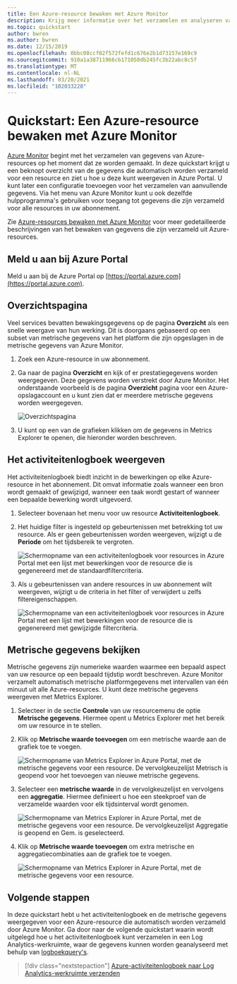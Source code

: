 ```yaml
---
title: Een Azure-resource bewaken met Azure Monitor
description: Krijg meer informatie over het verzamelen en analyseren van gegevens voor een Azure-resource in Azure Monitor.
ms.topic: quickstart
author: bwren
ms.author: bwren
ms.date: 12/15/2019
ms.openlocfilehash: 0bbc08ccf02f572fefd1c676e2b1d73157e169c9
ms.sourcegitcommit: 910a1a38711966cb171050db245fc3b22abc8c5f
ms.translationtype: MT
ms.contentlocale: nl-NL
ms.lasthandoff: 03/20/2021
ms.locfileid: "102033228"
---
```

# <a name="quickstart-monitor-an-azure-resource-with-azure-monitor"></a>Quickstart: Een Azure-resource bewaken met Azure Monitor
[Azure Monitor](../overview.md) begint met het verzamelen van gegevens van Azure-resources op het moment dat ze worden gemaakt. In deze quickstart krijgt u een beknopt overzicht van de gegevens die automatisch worden verzameld voor een resource en ziet u hoe u deze kunt weergeven in Azure Portal. U kunt later een configuratie toevoegen voor het verzamelen van aanvullende gegevens. Via het menu van Azure Monitor kunt u ook dezelfde hulpprogramma's gebruiken voor toegang tot gegevens die zijn verzameld voor alle resources in uw abonnement.

Zie [Azure-resources bewaken met Azure Monitor](../essentials/monitor-azure-resource.md) voor meer gedetailleerde beschrijvingen van het bewaken van gegevens die zijn verzameld uit Azure-resources.


## <a name="sign-in-to-azure-portal"></a>Meld u aan bij Azure Portal

Meld u aan bij de Azure Portal op [https://portal.azure.com](https://portal.azure.com). 


## <a name="overview-page"></a>Overzichtspagina
Veel services bevatten bewakingsgegevens op de pagina **Overzicht** als een snelle weergave van hun werking. Dit is doorgaans gebaseerd op een subset van metrische gegevens van het platform die zijn opgeslagen in de metrische gegevens van Azure Monitor.

1. Zoek een Azure-resource in uw abonnement.
2. Ga naar de pagina **Overzicht** en kijk of er prestatiegegevens worden weergegeven. Deze gegevens worden verstrekt door Azure Monitor. Het onderstaande voorbeeld is de pagina **Overzicht** pagina voor een Azure-opslagaccount en u kunt zien dat er meerdere metrische gegevens worden weergegeven.

    ![Overzichtspagina](media/quick-monitor-azure-resource/overview.png)

3. U kunt op een van de grafieken klikken om de gegevens in Metrics Explorer te openen, die hieronder worden beschreven.

## <a name="view-the-activity-log"></a>Het activiteitenlogboek weergeven
Het activiteitenlogboek biedt inzicht in de bewerkingen op elke Azure-resource in het abonnement. Dit omvat informatie zoals wanneer een bron wordt gemaakt of gewijzigd, wanneer een taak wordt gestart of wanneer een bepaalde bewerking wordt uitgevoerd.

1. Selecteer bovenaan het menu voor uw resource **Activiteitenlogboek**.
2. Het huidige filter is ingesteld op gebeurtenissen met betrekking tot uw resource. Als er geen gebeurtenissen worden weergeven, wijzigt u de **Periode** om het tijdsbereik te vergroten.

    ![Schermopname van een activiteitenlogboek voor resources in Azure Portal met een lijst met bewerkingen voor de resource die is gegenereerd met de standaardfiltercriteria.](media/quick-monitor-azure-resource/activity-log-resource.png)

4. Als u gebeurtenissen van andere resources in uw abonnement wilt weergeven, wijzigt u de criteria in het filter of verwijdert u zelfs filtereigenschappen.

    ![Schermopname van een activiteitenlogboek voor resources in Azure Portal met een lijst met bewerkingen voor de resource die is gegenereerd met gewijzigde filtercriteria.](media/quick-monitor-azure-resource/activity-log-all.png)



## <a name="view-metrics"></a>Metrische gegevens bekijken
Metrische gegevens zijn numerieke waarden waarmee een bepaald aspect van uw resource op een bepaald tijdstip wordt beschreven. Azure Monitor verzamelt automatisch metrische platformgegevens met intervallen van één minuut uit alle Azure-resources. U kunt deze metrische gegevens weergeven met Metrics Explorer.

1. Selecteer in de sectie **Controle** van uw resourcemenu de optie **Metrische gegevens**. Hiermee opent u Metrics Explorer met het bereik om uw resource in te stellen.
2. Klik op **Metrische waarde toevoegen** om een metrische waarde aan de grafiek toe te voegen.
   
   ![Schermopname van Metrics Explorer in Azure Portal, met de metrische gegevens voor een resource. De vervolgkeuzelijst Metrisch is geopend voor het toevoegen van nieuwe metrische gegevens.](media/quick-monitor-azure-resource/metrics-explorer-01.png)
   
4. Selecteer een **metrische waarde** in de vervolgkeuzelijst en vervolgens een **aggregatie**. Hiermee definieert u hoe een steekproef van de verzamelde waarden voor elk tijdsinterval wordt genomen.

    ![Schermopname van Metrics Explorer in Azure Portal, met de metrische gegevens voor een resource. De vervolgkeuzelijst Aggregatie is geopend en Gem. is geselecteerd.](media/quick-monitor-azure-resource/metrics-explorer-02.png)

5. Klik op **Metrische waarde toevoegen** om extra metrische en aggregatiecombinaties aan de grafiek toe te voegen.

    ![Schermopname van Metrics Explorer in Azure Portal, met de metrische gegevens voor een resource.](media/quick-monitor-azure-resource/metrics-explorer-03.png)



## <a name="next-steps"></a>Volgende stappen
In deze quickstart hebt u het activiteitenlogboek en de metrische gegevens weergegeven voor een Azure-resource die automatisch worden verzameld door Azure Monitor. Ga door naar de volgende quickstart waarin wordt uitgelegd hoe u het activiteitenlogboek kunt verzamelen in een Log Analytics-werkruimte, waar de gegevens kunnen worden geanalyseerd met behulp van [logboekquery's](../logs/log-query-overview.md).

> [!div class="nextstepaction"]
> [Azure-activiteitenlogboek naar Log Analytics-werkruimte verzenden](./quick-collect-activity-log-portal.md)